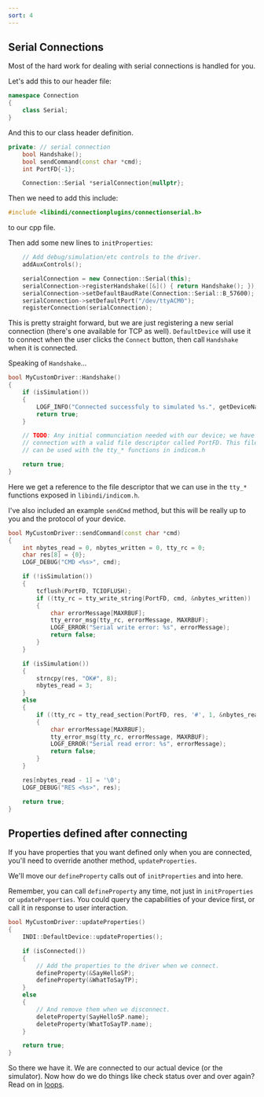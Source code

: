 ```yaml
---
sort: 4
---
```

## Serial Connections

Most of the hard work for dealing with serial connections is handled for you.

Let's add this to our header file:

```cpp
namespace Connection
{
    class Serial;
}
```

And this to our class header definition.

```cpp
private: // serial connection
    bool Handshake();
    bool sendCommand(const char *cmd);
    int PortFD{-1};

    Connection::Serial *serialConnection{nullptr};
```

Then we need to add this include:

```cpp
#include <libindi/connectionplugins/connectionserial.h>
```

to our cpp file.

Then add some new lines to `initProperties`:

```cpp
    // Add debug/simulation/etc controls to the driver.
    addAuxControls();

    serialConnection = new Connection::Serial(this);
    serialConnection->registerHandshake([&]() { return Handshake(); });
    serialConnection->setDefaultBaudRate(Connection::Serial::B_57600);
    serialConnection->setDefaultPort("/dev/ttyACM0");
    registerConnection(serialConnection);
```

This is pretty straight forward, but we are just registering a new serial connection
(there's one available for TCP as well). `DefaultDevice` will use it to connect when
the user clicks the `Connect` button, then call `Handshake` when it is connected.

Speaking of `Handshake`...

```cpp
bool MyCustomDriver::Handshake()
{
    if (isSimulation())
    {
        LOGF_INFO("Connected successfuly to simulated %s.", getDeviceName());
        return true;
    }

    // TODO: Any initial communciation needed with our device; we have an active
    // connection with a valid file descriptor called PortFD. This file descriptor
    // can be used with the tty_* functions in indicom.h

    return true;
}
```

Here we get a reference to the file descriptor that we can use in the `tty_*` functions exposed
in `libindi/indicom.h`.

I've also included an example `sendCmd` method, but this will be really up to you and the protocol of
your device.

```cpp
bool MyCustomDriver::sendCommand(const char *cmd)
{
    int nbytes_read = 0, nbytes_written = 0, tty_rc = 0;
    char res[8] = {0};
    LOGF_DEBUG("CMD <%s>", cmd);

    if (!isSimulation())
    {
        tcflush(PortFD, TCIOFLUSH);
        if ((tty_rc = tty_write_string(PortFD, cmd, &nbytes_written)) != TTY_OK)
        {
            char errorMessage[MAXRBUF];
            tty_error_msg(tty_rc, errorMessage, MAXRBUF);
            LOGF_ERROR("Serial write error: %s", errorMessage);
            return false;
        }
    }

    if (isSimulation())
    {
        strncpy(res, "OK#", 8);
        nbytes_read = 3;
    }
    else
    {
        if ((tty_rc = tty_read_section(PortFD, res, '#', 1, &nbytes_read)) != TTY_OK)
        {
            char errorMessage[MAXRBUF];
            tty_error_msg(tty_rc, errorMessage, MAXRBUF);
            LOGF_ERROR("Serial read error: %s", errorMessage);
            return false;
        }
    }

    res[nbytes_read - 1] = '\0';
    LOGF_DEBUG("RES <%s>", res);

    return true;
}
```

## Properties defined after connecting

If you have properties that you want defined only when you are connected, you'll
need to override another method, `updateProperties`.

We'll move our `defineProperty` calls out of `initProperties` and into here.

Remember, you can call `defineProperty` any time, not just in `initProperties` or
`updateProperties`. You could query the capabilities of your device first,
or call it in response to user interaction.

```cpp
bool MyCustomDriver::updateProperties()
{
    INDI::DefaultDevice::updateProperties();

    if (isConnected())
    {
        // Add the properties to the driver when we connect.
        defineProperty(&SayHelloSP);
        defineProperty(&WhatToSayTP);
    }
    else
    {
        // And remove them when we disconnect.
        deleteProperty(SayHelloSP.name);
        deleteProperty(WhatToSayTP.name);
    }

    return true;
}
```

So there we have it. We are connected to our actual device (or the simulator). Now
how do we do things like check status over and over again? Read on in [loops](04-loops.md).
